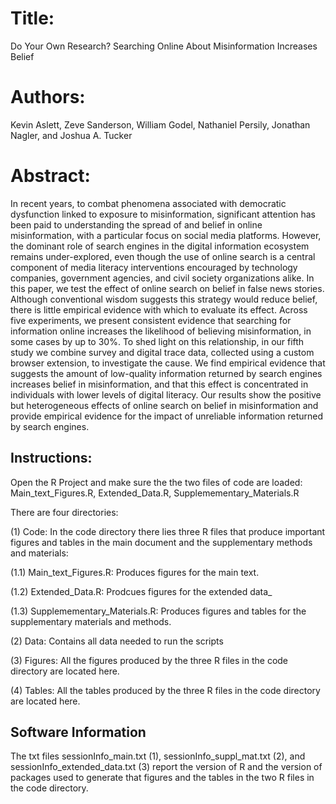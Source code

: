 
# Title: 

Do Your Own Research? Searching Online About Misinformation Increases Belief

# Authors: 

Kevin Aslett, Zeve Sanderson, William Godel, Nathaniel Persily, Jonathan Nagler, and Joshua A. Tucker

# Abstract: 

In recent years, to combat phenomena associated with democratic dysfunction linked to exposure to misinformation, significant attention has been paid to understanding the spread of and belief in online misinformation, with a particular focus on social media platforms. However, the dominant role of search engines in the digital information ecosystem remains under-explored, even though the use of online search is a central component of media literacy interventions encouraged by technology companies, government agencies, and civil society organizations alike. In this paper, we test the effect of online search on belief in false news stories. Although conventional wisdom suggests this strategy would reduce belief, there is little empirical evidence with which to evaluate its effect. Across five experiments, we present consistent evidence that searching for information online increases the likelihood of believing misinformation, in some cases by up to 30\%. To shed light on this relationship, in our fifth study we combine survey and digital trace data, collected using a custom browser extension, to investigate the cause. We find empirical evidence that suggests the amount of low-quality information returned by search engines increases belief in misinformation, and that this effect is concentrated in individuals with lower levels of digital literacy. Our results show the positive but heterogeneous effects of online search on belief in misinformation and provide empirical evidence for the impact of unreliable information returned by search engines.


## Instructions:
Open the R Project and make sure the the two files of code are loaded: Main_text_Figures.R, Extended_Data.R, Supplemementary_Materials.R

There are four directories:

(1) Code: In the code directory there lies three R files that produce important figures and tables in the main document and the supplementary methods and materials:

(1.1) Main_text_Figures.R: Produces figures for the main text.

(1.2) Extended_Data.R: Prodcues figures for the extended data_

(1.3) Supplemementary_Materials.R: Produces figures and tables for the supplementary materials and methods.

(2) Data: Contains all data needed to run the scripts

(3) Figures: All the figures produced by the three R files in the code directory are located here.

(4) Tables: All the tables produced by the three R files in the code directory are located here.


## Software Information

The txt files sessionInfo_main.txt (1), sessionInfo_suppl_mat.txt (2), and sessionInfo_extended_data.txt (3) report the version of R and the version of packages used to generate that figures and the tables in the two R files in the code directory.


